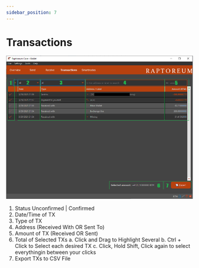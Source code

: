 ```yaml
---
sidebar_position: 7
---
```


# Transactions

![Send Window](/img/wallets/gui/transactions.png)

1. Status  Unconfirmed |  Confirmed
2. Date/Time of TX
3. Type of TX
4. Address (Received With OR Sent To)
5. Amount of TX (Received OR Sent)
6. Total of Selected TXs
   a. Click and Drag to Highlight Several
   b. Ctrl + Click to Select each desired TX
   c. Click, Hold Shift, Click again to select everythingin between your clicks
7. Export TXs to CSV File
